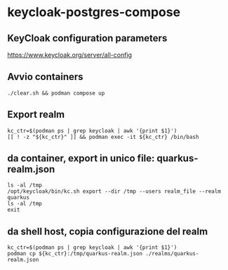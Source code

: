# keycloak-postgres-compose

## KeyCloak configuration parameters
https://www.keycloak.org/server/all-config

## Avvio containers
```
./clear.sh && podman compose up
```

## Export realm
```
kc_ctr=$(podman ps | grep keycloak | awk '{print $1}')
[[ ! -z "${kc_ctr}" ]] && podman exec -it ${kc_ctr} /bin/bash
```

## da container, export in unico file: quarkus-realm.json
```
ls -al /tmp
/opt/keycloak/bin/kc.sh export --dir /tmp --users realm_file --realm quarkus
ls -al /tmp
exit
```

## da shell host, copia configurazione del realm
```
kc_ctr=$(podman ps | grep keycloak | awk '{print $1}')
podman cp ${kc_ctr}:/tmp/quarkus-realm.json ./realms/quarkus-realm.json
```
